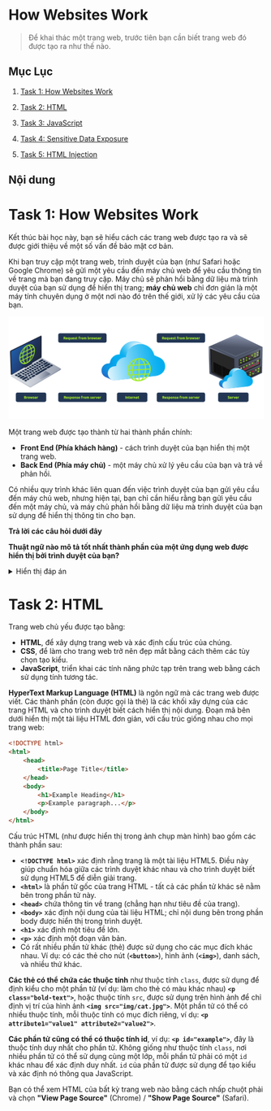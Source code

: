 # How Websites Work

> Để khai thác một trang web, trước tiên bạn cần biết trang web đó được tạo ra như thế nào.

## Mục Lục

1. [Task 1: How Websites Work](#task-1-how-websites-work)

2. [Task 2: HTML](#task-2-html)

3. [Task 3: JavaScript](#task-3-javascript)

4. [Task 4: Sensitive Data Exposure](#task-4-sensitive-data-exposure)

5. [Task 5: HTML Injection](#task-5-html-injection)

## Nội dung

# Task 1: How Websites Work

Kết thúc bài học này, bạn sẽ hiểu cách các trang web được tạo ra và sẽ được giới thiệu về một số vấn đề bảo mật cơ bản.

Khi bạn truy cập một trang web, trình duyệt của bạn (như Safari hoặc Google Chrome) sẽ gửi một yêu cầu đến máy chủ web để yêu cầu thông tin về trang mà bạn đang truy cập. Máy chủ sẽ phản hồi bằng dữ liệu mà trình duyệt của bạn sử dụng để hiển thị trang; **máy chủ web** chỉ đơn giản là một máy tính chuyên dụng ở một nơi nào đó trên thế giới, xử lý các yêu cầu của bạn.

![Mạng hoạt động như thế nào ](./img/3_How_Websites_Work/1.1.png)

Một trang web được tạo thành từ hai thành phần chính:

- **Front End (Phía khách hàng)** - cách trình duyệt của bạn hiển thị một trang web.
- **Back End (Phía máy chủ)** - một máy chủ xử lý yêu cầu của bạn và trả về phản hồi.

Có nhiều quy trình khác liên quan đến việc trình duyệt của bạn gửi yêu cầu đến máy chủ web, nhưng hiện tại, bạn chỉ cần hiểu rằng bạn gửi yêu cầu đến một máy chủ, và máy chủ phản hồi bằng dữ liệu mà trình duyệt của bạn sử dụng để hiển thị thông tin cho bạn.

**Trả lời các câu hỏi dưới đây**  

**Thuật ngữ nào mô tả tốt nhất thành phần của một ứng dụng web được hiển thị bởi trình duyệt của bạn?**  
<details>  
<summary>Hiển thị đáp án</summary>  
Đáp án: Front End  
</details>  

# Task 2: HTML

Trang web chủ yếu được tạo bằng:

- **HTML**, để xây dựng trang web và xác định cấu trúc của chúng.
- **CSS**, để làm cho trang web trở nên đẹp mắt bằng cách thêm các tùy chọn tạo kiểu.
- **JavaScript**, triển khai các tính năng phức tạp trên trang web bằng cách sử dụng tính tương tác.

**HyperText Markup Language (HTML)** là ngôn ngữ mà các trang web được viết. Các thành phần (còn được gọi là thẻ) là các khối xây dựng của các trang HTML và cho trình duyệt biết cách hiển thị nội dung. Đoạn mã bên dưới hiển thị một tài liệu HTML đơn giản, với cấu trúc giống nhau cho mọi trang web:

```html
<!DOCTYPE html>
<html>
    <head>
        <title>Page Title</title>
    </head>
    <body>
        <h1>Example Heading</h1>
        <p>Example paragraph...</p>
    </body>
</html>
```

Cấu trúc HTML (như được hiển thị trong ảnh chụp màn hình) bao gồm các thành phần sau:

- **`<!DOCTYPE html>`** xác định rằng trang là một tài liệu HTML5. Điều này giúp chuẩn hóa giữa các trình duyệt khác nhau và cho trình duyệt biết sử dụng HTML5 để diễn giải trang.
- **`<html>`** là phần tử gốc của trang HTML - tất cả các phần tử khác sẽ nằm bên trong phần tử này.
- **`<head>`** chứa thông tin về trang (chẳng hạn như tiêu đề của trang).
- **`<body>`** xác định nội dung của tài liệu HTML; chỉ nội dung bên trong phần body được hiển thị trong trình duyệt.
- **`<h1>`** xác định một tiêu đề lớn.
- **`<p>`** xác định một đoạn văn bản.
- Có rất nhiều phần tử khác (thẻ) được sử dụng cho các mục đích khác nhau. Ví dụ: có các thẻ cho nút (**`<button>`**), hình ảnh (**`<img>`**), danh sách, và nhiều thứ khác.


**Các thẻ có thể chứa các thuộc tính** như thuộc tính `class`, được sử dụng để định kiểu cho một phần tử (ví dụ: làm cho thẻ có màu khác nhau) **`<p class="bold-text">`**, hoặc thuộc tính `src`, được sử dụng trên hình ảnh để chỉ định vị trí của hình ảnh **`<img src="img/cat.jpg">`**. Một phần tử có thể có nhiều thuộc tính, mỗi thuộc tính có mục đích riêng, ví dụ: **`<p attribute1="value1" attribute2="value2">`**.

**Các phần tử cũng có thể có thuộc tính id**, ví dụ: **`<p id="example">`**, đây là thuộc tính duy nhất cho phần tử. Không giống như thuộc tính `class`, nơi nhiều phần tử có thể sử dụng cùng một lớp, mỗi phần tử phải có một `id` khác nhau để xác định duy nhất. `id` của phần tử được sử dụng để tạo kiểu và xác định nó thông qua JavaScript.

Bạn có thể xem HTML của bất kỳ trang web nào bằng cách nhấp chuột phải và chọn **"View Page Source"** (Chrome) / **"Show Page Source"** (Safari).


